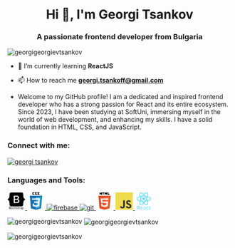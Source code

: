 <h1 align="center">Hi 👋, I'm Georgi Tsankov</h1>
<h3 align="center">A passionate frontend developer from Bulgaria</h3>

<p align="left"> <img src="https://komarev.com/ghpvc/?username=georgigeorgievtsankov&label=Profile%20views&color=0e75b6&style=flat" alt="georgigeorgievtsankov" /> </p>

- 🌱 I’m currently learning **ReactJS**

- 📫 How to reach me **georgi.tsankoff@gmail.com**
- Welcome to my GitHub profile! I am a dedicated and inspired frontend developer who has a strong passion for React and its entire ecosystem. Since 2023, I have been studying at SoftUni, immersing myself in the world of web development, and enhancing my skills. I have a solid foundation in HTML, CSS, and JavaScript.

<h3 align="left">Connect with me:</h3>
<p align="left">
<a href="https://linkedin.com/in/georgi tsankov" target="blank"><img align="center" src="https://raw.githubusercontent.com/rahuldkjain/github-profile-readme-generator/master/src/images/icons/Social/linked-in-alt.svg" alt="georgi tsankov" height="30" width="40" /></a>
</p>

<h3 align="left">Languages and Tools:</h3>
<p align="left"> <a href="https://getbootstrap.com" target="_blank" rel="noreferrer"> <img src="https://raw.githubusercontent.com/devicons/devicon/master/icons/bootstrap/bootstrap-plain-wordmark.svg" alt="bootstrap" width="40" height="40"/> </a> <a href="https://www.w3schools.com/css/" target="_blank" rel="noreferrer"> <img src="https://raw.githubusercontent.com/devicons/devicon/master/icons/css3/css3-original-wordmark.svg" alt="css3" width="40" height="40"/> </a> <a href="https://firebase.google.com/" target="_blank" rel="noreferrer"> <img src="https://www.vectorlogo.zone/logos/firebase/firebase-icon.svg" alt="firebase" width="40" height="40"/> </a> <a href="https://git-scm.com/" target="_blank" rel="noreferrer"> <img src="https://www.vectorlogo.zone/logos/git-scm/git-scm-icon.svg" alt="git" width="40" height="40"/> </a> <a href="https://www.w3.org/html/" target="_blank" rel="noreferrer"> <img src="https://raw.githubusercontent.com/devicons/devicon/master/icons/html5/html5-original-wordmark.svg" alt="html5" width="40" height="40"/> </a> <a href="https://developer.mozilla.org/en-US/docs/Web/JavaScript" target="_blank" rel="noreferrer"> <img src="https://raw.githubusercontent.com/devicons/devicon/master/icons/javascript/javascript-original.svg" alt="javascript" width="40" height="40"/> </a> <a href="https://reactjs.org/" target="_blank" rel="noreferrer"> <img src="https://raw.githubusercontent.com/devicons/devicon/master/icons/react/react-original-wordmark.svg" alt="react" width="40" height="40"/> </a> </p>

<p><img align="left" src="https://github-readme-stats.vercel.app/api/top-langs?username=georgigeorgievtsankov&show_icons=true&locale=en&layout=compact" alt="georgigeorgievtsankov" /></p>

<p>&nbsp;<img align="center" src="https://github-readme-stats.vercel.app/api?username=georgigeorgievtsankov&show_icons=true&locale=en" alt="georgigeorgievtsankov" /></p>

<p><img align="center" src="https://github-readme-streak-stats.herokuapp.com/?user=georgigeorgievtsankov&" alt="georgigeorgievtsankov" /></p>
